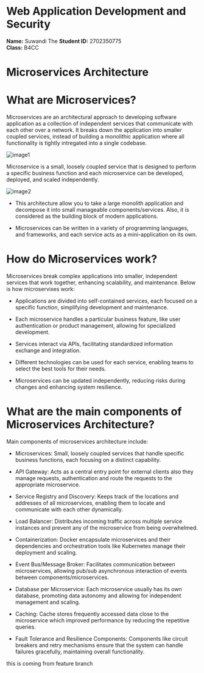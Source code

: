 # Web Application Development and Security

**Name:** Suwandi The
**Student ID:** 2702350775  
**Class:** B4CC

# Microservices Architecture

# What are Microservices?

Microservices are an architectural approach to developing software application as a collection of independent services that communicate with each other over a network. It breaks down the application into smaller coupled services, instead of building a monolithic application where all functionality is tightly intregated into a single codebase.

![image1](https://github.com/Suwandithe/SuwandiThe-2702350775-B4CC-WADS_Week1/blob/main/microservices1.jpeg)

Microservice is a small, loosely coupled service that is designed to perform a specific business function and each microservice can be developed, deployed, and scaled independently.

![image2](https://github.com/Suwandithe/SuwandiThe-2702350775-B4CC-WADS_Week1/blob/main/microservices2.jpeg)

- This architecture allow you to take a large monolith application and decompose it into small manageable components/services. Also, it is considered as the building block of modern applications.

- Microservices can be written in a variety of programming languages, and frameworks, and each service acts as a mini-application on its own.

# How do Microservices work?

Microservices break complex applications into smaller, independent services that work together, enhancing scalability, and maintenance. Below is how microservixes work:

- Applications are divided into self-contained services, each focused on a specific function, simplifying development and maintenance.

- Each microservice handles a particular business feature, like user authentication or product management, allowing for specialized development.

- Services interact via APIs, facilitating standardized information exchange and integration.

- Different technologies can be used for each service, enabling teams to select the best tools for their needs.

- Microservices can be updated independently, reducing risks during changes and enhancing system resilience.

# What are the main components of Microservices Architecture?

Main components of microservices architecture include:

- Microservices: Small, loosely coupled services that handle specific business functions, each focusing on a distinct capability.

- API Gateway: Acts as a central entry point for external clients also they manage requests, authentication and route the requests to the appropriate microservice.

- Service Registry and Discovery: Keeps track of the locations and addresses of all microservices, enabling them to locate and communicate with each other dynamically.

- Load Balancer: Distributes incoming traffic across multiple service instances and prevent any of the microservice from being overwhelmed.

- Containerization: Docker encapsulate microservices and their dependencies and orchestration tools like Kubernetes manage their deployment and scaling.

- Event Bus/Message Broker: Facilitates communication between microservices, allowing pub/sub asynchronous interaction of events between components/microservices.

- Database per Microservice: Each microservice usually has its own database, promoting data autonomy and allowing for independent management and scaling.

- Caching: Cache stores frequently accessed data close to the microservice which improved performance by reducing the repetitive queries.


- Fault Tolerance and Resilience Components: Components like circuit breakers and retry mechanisms ensure that the system can handle failures gracefully, maintaining overall functionality.

this is coming from feature branch 
